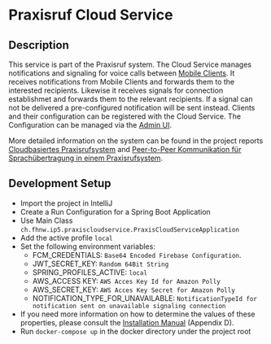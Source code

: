 # Praxisruf Cloud Service

## Description

This service is part of the Praxisruf system.
The Cloud Service manages notifications and signaling for voice calls between [Mobile Clients](https://github.com/jsvilling/praxisruf-ios-mobile-client).
It receives notifications from Mobile Clients and forwards them to the interested recipients.
Likewise it receives signals for connection establishmet and forwards them to the relevant recipients.
If a signal can not be delivered a pre-configured notification will be sent instead. 
Clients and their configuration can be registered with the Cloud Service. 
The Configuration can be managed via the [Admin UI](https://github.com/jsvilling/praxisruf-admin-ui).

More detailed information on the system can be found in the project reports [Cloudbasiertes Praxisrufsystem](https://github.com/IP5-Cloudbasiertes-Praxisrufsystem/IP5-documentation/blob/main/out/cloudbasiertes_praxisrufsystem.pdf) and [Peer-to-Peer Kommunikation für Sprachübertragung in einem Praxisrufsystem](https://github.com/jsvilling/IP6_Bachelorarbeit_Bericht_Cloudbasiertes_Praxisrufsystem/blob/master/out/p2p_sprachubertragung_in_praxisrufsystem.pdf).


## Development Setup

* Import the project in IntelliJ
* Create a Run Configuration for a Spring Boot Application
* Use Main Class `ch.fhnw.ip5.praxiscloudservice.PraxisCloudServiceApplication`
* Add the active profile `local`
* Set the following environment variables: 
  * FCM_CREDENTIALS: `Base64 Encoded Firebase Configuration`. 
  * JWT_SECRET_KEY: `Random 64Bit String`  
  * SPRING_PROFILES_ACTIVE: `local`
  * AWS_ACCESS KEY: `AWS Acces Key Id for Amazon Polly`  
  * AWS_SECRET_KEY: `AWS Acces Key Secret for Amazon Polly`
  * NOTIFICATION_TYPE_FOR_UNAVAILABLE: `NotificationTypeId for notification sent on unavailable signaling connection`
* If you need more information on how to determine the values of these properties, please consult the [Installation Manual](https://github.com/jsvilling/IP6_Bachelorarbeit_Bericht_Cloudbasiertes_Praxisrufsystem/blob/master/out/p2p_sprachubertragung_in_praxisrufsystem.pdf) (Appendix D). 
* Run `docker-compose up` in the docker directory under the project root
